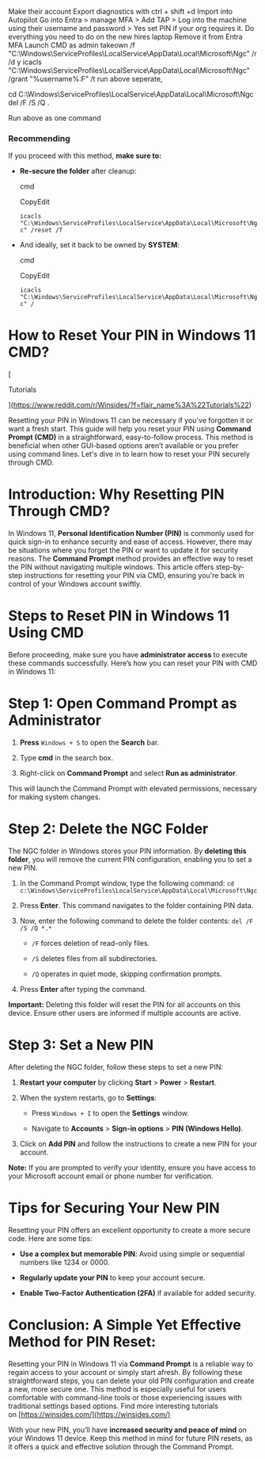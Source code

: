 

Make their account
Export diagnostics with ctrl + shift +d
Import into Autopilot
Go into Entra > manage MFA > Add TAP > Log into the machine using their username and password > Yes set PIN if your org requires it.
Do everything you need to do on the new hires laptop
Remove it from Entra MFA
Launch CMD as admin
takeown /f "C:\Windows\ServiceProfiles\LocalService\AppData\Local\Microsoft\Ngc" /r /d y
icacls "C:\Windows\ServiceProfiles\LocalService\AppData\Local\Microsoft\Ngc" /grant "%username%:F" /t
run above seperate,

cd C:\Windows\ServiceProfiles\LocalService\AppData\Local\Microsoft\Ngc
del /F /S /Q .

Run above as one command

### Recommending

If you proceed with this method, **make sure to:**

- **Re-secure the folder** after cleanup:
    
    cmd
    
    CopyEdit
    
    `icacls "C:\Windows\ServiceProfiles\LocalService\AppData\Local\Microsoft\Ngc" /reset /T`
    
- And ideally, set it back to be owned by **SYSTEM**:
    
    cmd
    
    CopyEdit
    
    `icacls "C:\Windows\ServiceProfiles\LocalService\AppData\Local\Microsoft\Ngc" /`


# How to Reset Your PIN in Windows 11 CMD?

[

Tutorials

](https://www.reddit.com/r/Winsides/?f=flair_name%3A%22Tutorials%22)

Resetting your PIN in Windows 11 can be necessary if you've forgotten it or want a fresh start. This guide will help you reset your PIN using **Command Prompt (CMD)** in a straightforward, easy-to-follow process. This method is beneficial when other GUI-based options aren’t available or you prefer using command lines. Let's dive in to learn how to reset your PIN securely through CMD.

# Introduction: Why Resetting PIN Through CMD?

In Windows 11, **Personal Identification Number (PIN)** is commonly used for quick sign-in to enhance security and ease of access. However, there may be situations where you forget the PIN or want to update it for security reasons. The **Command Prompt** method provides an effective way to reset the PIN without navigating multiple windows. This article offers step-by-step instructions for resetting your PIN via CMD, ensuring you're back in control of your Windows account swiftly.

# Steps to Reset PIN in Windows 11 Using CMD

Before proceeding, make sure you have **administrator access** to execute these commands successfully. Here’s how you can reset your PIN with CMD in Windows 11:

# Step 1: Open Command Prompt as Administrator

1. **Press** `Windows + S` to open the **Search** bar.
    
2. Type **cmd** in the search box.
    
3. Right-click on **Command Prompt** and select **Run as administrator**.
    

This will launch the Command Prompt with elevated permissions, necessary for making system changes.

# Step 2: Delete the NGC Folder

The NGC folder in Windows stores your PIN information. By **deleting this folder**, you will remove the current PIN configuration, enabling you to set a new PIN.

1. In the Command Prompt window, type the following command: `cd c:\Windows\ServiceProfiles\LocalService\AppData\Local\Microsoft\Ngc`
    
2. Press **Enter**. This command navigates to the folder containing PIN data.
    
3. Now, enter the following command to delete the folder contents: `del /F /S /Q *.*`
    
    - `/F` forces deletion of read-only files.
        
    - `/S` deletes files from all subdirectories.
        
    - `/Q` operates in quiet mode, skipping confirmation prompts.
        
4. Press **Enter** after typing the command.
    

**Important:** Deleting this folder will reset the PIN for all accounts on this device. Ensure other users are informed if multiple accounts are active.

# Step 3: Set a New PIN

After deleting the NGC folder, follow these steps to set a new PIN:

1. **Restart your computer** by clicking **Start** > **Power** > **Restart**.
    
2. When the system restarts, go to **Settings**:
    
    - Press `Windows + I` to open the **Settings** window.
        
    - Navigate to **Accounts** > **Sign-in options** > **PIN (Windows Hello)**.
        
3. Click on **Add PIN** and follow the instructions to create a new PIN for your account.
    

**Note:** If you are prompted to verify your identity, ensure you have access to your Microsoft account email or phone number for verification.

# Tips for Securing Your New PIN

Resetting your PIN offers an excellent opportunity to create a more secure code. Here are some tips:

- **Use a complex but memorable PIN**: Avoid using simple or sequential numbers like 1234 or 0000.
    
- **Regularly update your PIN** to keep your account secure.
    
- **Enable Two-Factor Authentication (2FA)** if available for added security.
    

# Conclusion: A Simple Yet Effective Method for PIN Reset:

Resetting your PIN in Windows 11 via **Command Prompt** is a reliable way to regain access to your account or simply start afresh. By following these straightforward steps, you can delete your old PIN configuration and create a new, more secure one. This method is especially useful for users comfortable with command-line tools or those experiencing issues with traditional settings based options. Find more interesting tutorials on [https://winsides.com/](https://winsides.com/)

With your new PIN, you’ll have **increased security and peace of mind** on your Windows 11 device. Keep this method in mind for future PIN resets, as it offers a quick and effective solution through the Command Prompt.